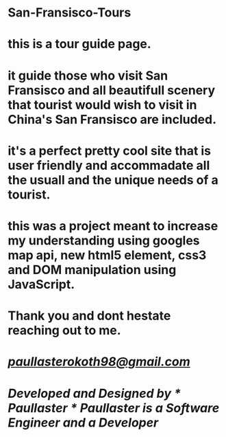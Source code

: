 # San-Fransisco-Tours
# this is a tour guide page.
# it guide those who visit San Fransisco and all beautifull scenery that tourist would wish to visit in China's San Fransisco are included.
# it's  a perfect pretty cool site that is user friendly and accommadate all the usuall and the unique needs of a tourist.
# this was a project meant to increase my understanding using googles map api, new html5 element, css3 and DOM manipulation using JavaScript.
# Thank you and dont hestate reaching out to me.
# *paullasterokoth98@gmail.com*
# *Developed and Designed by * Paullaster * Paullaster is a Software Engineer and a Developer*
